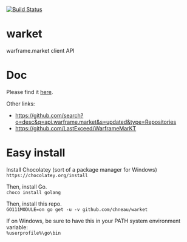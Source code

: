 [![Build Status](https://travis-ci.org/chneau/warket.svg?branch=master)](https://travis-ci.org/chneau/warket)

# warket
warframe.market client API

# Doc
Please find it [here](https://docs.google.com/document/d/1121cjBNN4BeZdMBGil6Qbuqse-sWpEXPpitQH5fb_Fo/edit#heading=h.irwashnbboeo).  

Other links:
- https://github.com/search?o=desc&q=api.warframe.market&s=updated&type=Repositories
- https://github.com/LastExceed/WarframeMarKT

# Easy install
Install Chocolatey (sort of a package manager for Windows)  
`https://chocolatey.org/install`  

Then, install Go.  
`choco install golang`

Then, install this repo.  
`GO111MODULE=on go get -u -v github.com/chneau/warket`

If on Windows, be sure to have this in your PATH system environment variable:  
`%userprofile%\go\bin`

